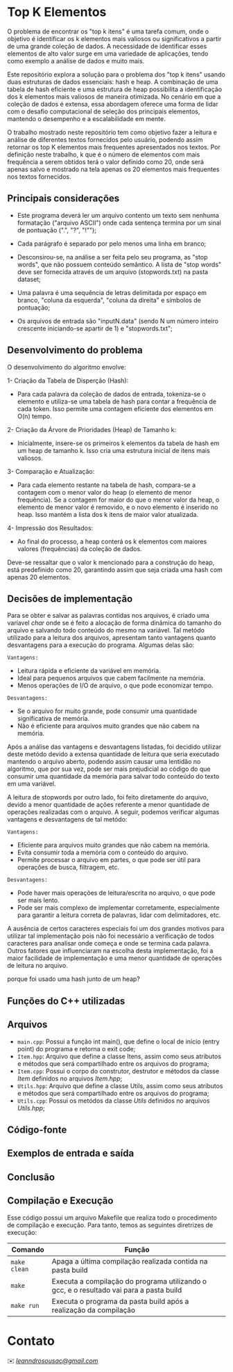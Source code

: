 # Top K Elementos

O problema de encontrar os "top k itens" é uma tarefa comum, onde o objetivo é identificar os k elementos mais valiosos ou significativos a partir de uma grande coleção de dados. A necessidade de identificar esses elementos de alto valor surge em uma variedade de aplicações, tendo como exemplo a análise de dados e muito mais.

Este repositório explora a solução para o problema dos "top k itens" usando duas estruturas de dados essenciais: hash e heap. A combinação de uma tabela de hash eficiente e uma estrutura de heap possibilita a identificação dos k elementos mais valiosos de maneira otimizada. No cenário em que a coleção de dados é extensa, essa abordagem oferece uma forma de lidar com o desafio computacional de seleção dos principais elementos, mantendo o desempenho e a escalabilidade em mente.

O trabalho mostrado neste repositório tem como objetivo fazer a leitura e análise de diferentes textos fornecidos pelo usuário, podendo assim retornar os top K elementos mais frequentes apresentados nos textos. Por definição neste trabalho, k que é o número de elementos com mais frequência a serem obtidos terá o valor definido como 20, onde será apenas salvo e mostrado na tela apenas os 20 elementos mais frequentes nos textos fornecidos.

## Principais considerações

* Este programa deverá ler um arquivo contento um texto sem nenhuma formatação ("arquivo ASCII") onde cada sentença termina por um sinal de pontuação (".", "?", "!"");

* Cada parágrafo é separado por pelo menos uma linha em branco;

* Desconsirou-se, na análise a ser feita pelo seu programa, as "stop words", que não possuem conteúdo semântico. A lista de "stop words" deve ser fornecida através de um arquivo (stopwords.txt) na pasta dataset;

* Uma palavra é uma sequência de letras delimitada por espaço em branco, "coluna da esquerda", "coluna da direita" e símbolos de pontuação;

* Os arquivos de entrada são "inputN.data" (sendo N um número inteiro crescente iniciando-se apartir de 1) e "stopwords.txt";

## Desenvolvimento do problema

O desenvolvimento do algoritmo envolve:

1- Criação da Tabela de Disperção (Hash):

* Para cada palavra da coleção de dados de entrada, tokeniza-se o elemento e utiliza-se uma tabela de hash para contar a frequência de cada token. Isso permite uma contagem eficiente dos elementos em O(n) tempo.

2- Criação da Árvore de Prioridades (Heap) de Tamanho k:

* Inicialmente, insere-se os primeiros k elementos da tabela de hash em um heap de tamanho k. Isso cria uma estrutura inicial de itens mais valiosos.

3- Comparação e Atualização:

* Para cada elemento restante na tabela de hash, compara-se a contagem com o menor valor do heap (o elemento de menor frequência). Se a contagem for maior do que o menor valor da heap, o elemento de menor valor é removido, e o novo elemento é inserido no heap. Isso mantém a lista dos k itens de maior valor atualizada.

4- Impressão dos Resultados:

* Ao final do processo, a heap conterá os k elementos com maiores valores (frequências) da coleção de dados.

Deve-se ressaltar que o valor k mencionado para a construção do heap, está predefinido como 20, garantindo assim que seja criada uma hash com apenas 20 elementos.

## Decisões de implementação

Para se obter e salvar as palavras contidas nos arquivos, é criado uma varíavel _char_ onde se é feito a alocação de forma dinâmica do tamanho do arquivo e salvando todo conteúdo do mesmo na variável. Tal metódo utilizado para a leitura dos arquivos, apresentam tanto vantagens quanto desvantagens para a execução do programa. Algumas delas são: 

```Vantagens:``` </p>
* Leitura rápida e eficiente da variável em memória.
* Ideal para pequenos arquivos que cabem facilmente na memória.
* Menos operações de I/O de arquivo, o que pode economizar tempo.

```Desvantagens:``` </p>
* Se o arquivo for muito grande, pode consumir uma quantidade significativa de memória.
* Não é eficiente para arquivos muito grandes que não cabem na memória.

Após a análise das vantagens e desvantagens listadas, foi decidido utilizar deste metódo devido a extensa quantidade de leitura que seria executado mantendo o arquivo aberto, podendo assim causar uma lentidão no algoritmo, que por sua vez, pode ser mais prejudicial ao código do que consumir uma quantidade da memória para salvar todo conteúdo do texto em uma variável.

A leitura de stopwords por outro lado, foi feito diretamente do arquivo, devido a menor quantidade de ações referente a menor quantidade de operações realizadas com o arquivo. A seguir, podemos verificar algumas vantagens e desvantagens de tal metódo: 

```Vantagens:``` </p>
* Eficiente para arquivos muito grandes que não cabem na memória.
* Evita consumir toda a memória com o conteúdo do arquivo.
* Permite processar o arquivo em partes, o que pode ser útil para operações de busca, filtragem, etc.

```Desvantagens:``` </p>
* Pode haver mais operações de leitura/escrita no arquivo, o que pode ser mais lento.
* Pode ser mais complexo de implementar corretamente, especialmente para garantir a leitura correta de palavras, lidar com delimitadores, etc.

A ausência de certos caracteres especiais foi um dos grandes motivos para utilizar tal implementação pois não foi necessário a verificação de todos caracteres para analisar onde começa e onde se termina cada palavra. Outros fatores que influenciaram na escolha desta implementação, foi a maior facilidade de implementação e uma menor quantidade de operações de leitura no arquivo.

porque foi usado uma hash junto de um heap?

## Funções do C++ utilizadas

## Arquivos

* ```main.cpp```: Possui a função int main(), que define o local de início (entry point) do programa e retorna o exit code;
* ```Item.hpp```: Arquivo que define a classe Itens, assim como seus atributos e métodos que será compartilhado entre os arquivos do programa;
* ```Item.cpp```: Possui o corpo do construtor, destrutor e métodos da classe _Item_ definidos no arquivos _Item.hpp_;
* ```Utils.hpp```: Arquivo que define a classe Utils, assim como seus atributos e métodos que será compartilhado entre os arquivos do programa;
* ```Utils.cpp```: Possui os metódos da classe _Utils_ definidos no arquivos _Utils.hpp_;

## Código-fonte

## Exemplos de entrada e saída

## Conclusão

## Compilação e Execução

Esse código possui um arquivo Makefile que realiza todo o procedimento de compilação e execução. Para tanto, temos as seguintes diretrizes de execução:


| Comando                |  Função                                                                                           |                     
| -----------------------| ------------------------------------------------------------------------------------------------- |
|  `make clean`          | Apaga a última compilação realizada contida na pasta build                                        |
|  `make`                | Executa a compilação do programa utilizando o gcc, e o resultado vai para a pasta build           |
|  `make run`            | Executa o programa da pasta build após a realização da compilação                                 |


# Contato

✉️ <i>leanndrosousac@gmail.com</i>
</a>
